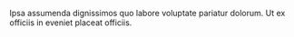 Ipsa assumenda dignissimos quo labore voluptate pariatur dolorum.
Ut ex officiis in eveniet placeat officiis.